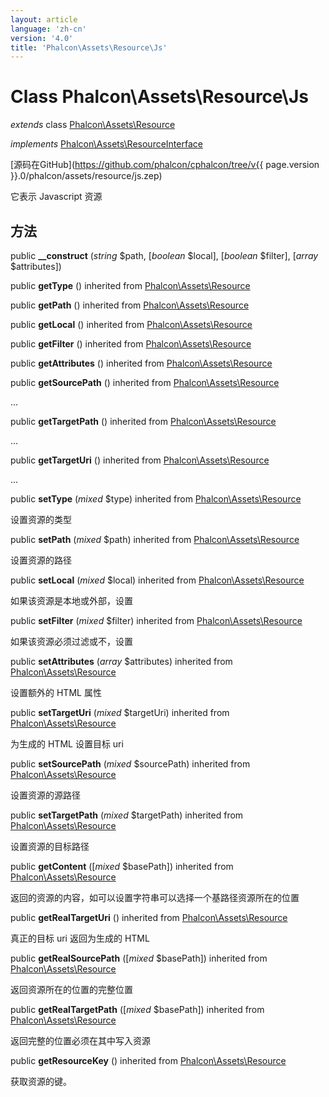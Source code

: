 ```yaml
---
layout: article
language: 'zh-cn'
version: '4.0'
title: 'Phalcon\Assets\Resource\Js'
---
```

# Class **Phalcon\Assets\Resource\Js**

*extends* class [Phalcon\Assets\Resource](Phalcon_Assets_Resource)

*implements* [Phalcon\Assets\ResourceInterface](Phalcon_Assets_ResourceInterface)

[源码在GitHub](https://github.com/phalcon/cphalcon/tree/v{{ page.version }}.0/phalcon/assets/resource/js.zep)

它表示 Javascript 资源

## 方法

public **__construct** (*string* $path, [*boolean* $local], [*boolean* $filter], [*array* $attributes])

public **getType** () inherited from [Phalcon\Assets\Resource](Phalcon_Assets_Resource)

public **getPath** () inherited from [Phalcon\Assets\Resource](Phalcon_Assets_Resource)

public **getLocal** () inherited from [Phalcon\Assets\Resource](Phalcon_Assets_Resource)

public **getFilter** () inherited from [Phalcon\Assets\Resource](Phalcon_Assets_Resource)

public **getAttributes** () inherited from [Phalcon\Assets\Resource](Phalcon_Assets_Resource)

public **getSourcePath** () inherited from [Phalcon\Assets\Resource](Phalcon_Assets_Resource)

...

public **getTargetPath** () inherited from [Phalcon\Assets\Resource](Phalcon_Assets_Resource)

...

public **getTargetUri** () inherited from [Phalcon\Assets\Resource](Phalcon_Assets_Resource)

...

public **setType** (*mixed* $type) inherited from [Phalcon\Assets\Resource](Phalcon_Assets_Resource)

设置资源的类型

public **setPath** (*mixed* $path) inherited from [Phalcon\Assets\Resource](Phalcon_Assets_Resource)

设置资源的路径

public **setLocal** (*mixed* $local) inherited from [Phalcon\Assets\Resource](Phalcon_Assets_Resource)

如果该资源是本地或外部，设置

public **setFilter** (*mixed* $filter) inherited from [Phalcon\Assets\Resource](Phalcon_Assets_Resource)

如果该资源必须过滤或不，设置

public **setAttributes** (*array* $attributes) inherited from [Phalcon\Assets\Resource](Phalcon_Assets_Resource)

设置额外的 HTML 属性

public **setTargetUri** (*mixed* $targetUri) inherited from [Phalcon\Assets\Resource](Phalcon_Assets_Resource)

为生成的 HTML 设置目标 uri

public **setSourcePath** (*mixed* $sourcePath) inherited from [Phalcon\Assets\Resource](Phalcon_Assets_Resource)

设置资源的源路径

public **setTargetPath** (*mixed* $targetPath) inherited from [Phalcon\Assets\Resource](Phalcon_Assets_Resource)

设置资源的目标路径

public **getContent** ([*mixed* $basePath]) inherited from [Phalcon\Assets\Resource](Phalcon_Assets_Resource)

返回的资源的内容，如可以设置字符串可以选择一个基路径资源所在的位置

public **getRealTargetUri** () inherited from [Phalcon\Assets\Resource](Phalcon_Assets_Resource)

真正的目标 uri 返回为生成的 HTML

public **getRealSourcePath** ([*mixed* $basePath]) inherited from [Phalcon\Assets\Resource](Phalcon_Assets_Resource)

返回资源所在的位置的完整位置

public **getRealTargetPath** ([*mixed* $basePath]) inherited from [Phalcon\Assets\Resource](Phalcon_Assets_Resource)

返回完整的位置必须在其中写入资源

public **getResourceKey** () inherited from [Phalcon\Assets\Resource](Phalcon_Assets_Resource)

获取资源的键。